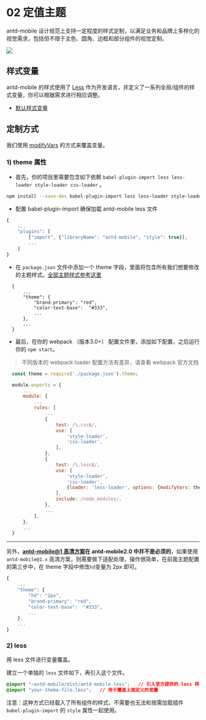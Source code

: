 # 02 定值主题

antd-mobile 设计规范上支持一定程度的样式定制，以满足业务和品牌上多样化的视觉需求，包括但不限于主色、圆角、边框和部分组件的视觉定制。

![](https://gw.alipayobjects.com/zos/rmsportal/bvJhBmAfTWsUixLpGLbL.png)

## 样式变量

antd-mobile 的样式使用了 [Less](http://lesscss.org/) 作为开发语言，并定义了一系列全局/组件的样式变量，你可以根据需求进行相应调整。

- [默认样式变量](https://github.com/ant-design/ant-design-mobile/blob/master/components/style/themes/default.less)

## 定制方式

我们使用 [modifyVars](http://lesscss.org/usage/#using-less-in-the-browser-modify-variables) 的方式来覆盖变量。


### 1) theme 属性


- 首先，你的项目里需要包含如下依赖 `babel-plugin-import less less-loader style-loader css-loader` 。

```bash
npm install --save-dev babel-plugin-import less less-loader style-loader css-loader
```

- 配置 babel-plugin-import 确保加载 antd-mobile less 文件

```js
{
    ...
    "plugins": [
        ["import", {"libraryName": "antd-mobile", "style": true}],
        ...
    ]
}
```

- 在 `package.json` 文件中添加一个 theme 字段，里面将包含所有我们想要修改的主题样式。[全部主题样式参考这里](https://github.com/ant-design/ant-design-mobile/blob/master/components/style/themes/default.less)

```
  {
      ...
      "theme": {
          "brand-primary": "red",
          "color-text-base":  "#333",
          ...
      },
      ...
  }
```

- 最后，在你的 webpack （版本3.0+） 配置文件里，添加如下配置，之后运行你的 `npm start`。

> 不同版本的 webpack loader 配置方法有差异，请查看 webpack 官方文档


```js
  const theme = require('./package.json').theme;

  module.exports = {
      ...
      module: {
          ...
          rules: [
              ...
              {
                  test: /\.css$/,
                  use: [
                      'style-loader',
                      'css-loader',
                  ],
              },
              {
                  test: /\.less$/,
                  use: [
                      'style-loader',
                      'css-loader',
                      {loader: 'less-loader', options: {modifyVars: theme}},
                  ],
                  include: /node_modules/,
              },
              ...
          ],
      },
      ...
  }
```

---

另外，**[antd-mobile@1 高清方案](https://github.com/ant-design/ant-design-mobile/wiki/HD)在 antd-mobile2.0 中并不是必须的**，如果使用 `antd-mobile@1.x` 高清方案，则需要做下适配处理，操作很简单，在前面主题配置的第三步中，在 theme 字段中修改`hd`变量为 2px 即可。


```js
{
    ...
    "theme": {
        "hd": "2px",
        "brand-primary": "red",
        "color-text-base":  "#333",
        ...
    },
    ...
}
```

### 2) less

用 less 文件进行变量覆盖。

建立一个单独的 `less` 文件如下，再引入这个文件。

```css
@import "~antd-mobile/dist/antd-mobile.less";   // 引入官方提供的 less 样式入口文件
@import "your-theme-file.less";   // 用于覆盖上面定义的变量
```

注意：这种方式已经载入了所有组件的样式，不需要也无法和按需加载插件 `babel-plugin-import` 的 `style` 属性一起使用。

